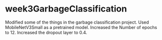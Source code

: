# week3GarbageClassification
Modified some of the things in the garbage classification project.
Used MobileNetV3Small as a pretrained model.
Increased the Number of epochs to 12.
Increased the dropout layer to 0.4.

